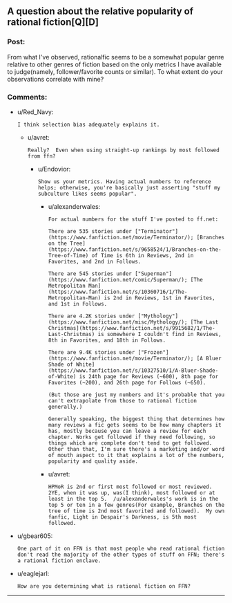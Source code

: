 ## A question about the relative popularity of rational fiction[Q][D]

### Post:

From what I've observed, rationalfic seems to be a somewhat popular genre relative to other genres of fiction based on the only metrics I have available to judge(namely, follower/favorite counts or similar).  To what extent do your observations correlate with mine?

### Comments:

- u/Red_Navy:
  ```
  I think selection bias adequately explains it.
  ```

  - u/avret:
    ```
    Really?  Even when using straight-up rankings by most followed from ffn?
    ```

    - u/Endovior:
      ```
      Show us your metrics. Having actual numbers to reference helps; otherwise, you're basically just asserting "stuff my subculture likes seems popular".
      ```

      - u/alexanderwales:
        ```
        For actual numbers for the stuff I've posted to ff.net:

        There are 535 stories under ["Terminator"](https://www.fanfiction.net/movie/Terminator/); [Branches on the Tree](https://www.fanfiction.net/s/9658524/1/Branches-on-the-Tree-of-Time) of Time is 6th in Reviews, 2nd in Favorites, and 2nd in Follows.

        There are 545 stories under ["Superman"](https://www.fanfiction.net/comic/Superman/); [The Metropolitan Man](https://www.fanfiction.net/s/10360716/1/The-Metropolitan-Man) is 2nd in Reviews, 1st in Favorites, and 1st in Follows.

        There are 4.2K stories under ["Mythology"](https://www.fanfiction.net/misc/Mythology/); [The Last Christmas](https://www.fanfiction.net/s/9915682/1/The-Last-Christmas) is somewhere I couldn't find in Reviews, 8th in Favorites, and 18th in Follows.

        There are 9.4K stories under ["Frozen"](https://www.fanfiction.net/movie/Terminator/); [A Bluer Shade of White](https://www.fanfiction.net/s/10327510/1/A-Bluer-Shade-of-White) is 24th page for Reviews (~600), 8th page for Favorites (~200), and 26th page for Follows (~650).

        (But those are just my numbers and it's probable that you can't extrapolate from those to rational fiction generally.)

        Generally speaking, the biggest thing that determines how many reviews a fic gets seems to be how many chapters it has, mostly because you can leave a review for each chapter. Works get followed if they need following, so things which are complete don't tend to get followed. Other than that, I'm sure there's a marketing and/or word of mouth aspect to it that explains a lot of the numbers, popularity and quality aside.
        ```

      - u/avret:
        ```
        HPMoR is 2nd or first most followed or most reviewed.  2YE, when it was up, was(I think), most followed or at least in the top 5.  /u/alexanderwales's work is in the top 5 or ten in a few genres(For example, Branches on the tree of time is 2nd most favorited and followed).  My own fanfic, Light in Despair's Darkness, is 5th most followed.
        ```

- u/gbear605:
  ```
  One part of it on FFN is that most people who read rational fiction don't read the majority of the other types of stuff on FFN; there's a rational fiction enclave.
  ```

- u/eaglejarl:
  ```
  How are you determining what is rational fiction on FFN?
  ```

---

